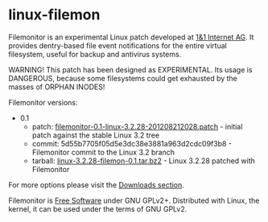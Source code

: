 linux-filemon
=============

Filemonitor is an experimental Linux patch developed at [1&1 Internet AG](http://1und1.de). It provides dentry-based file event notifications for the entire virtual filesystem, useful for backup and antivirus systems.

WARNING! This patch has been designed as EXPERIMENTAL. Its usage is DANGEROUS, because some filesystems could get exhausted by the masses of ORPHAN INODES!

Filemonitor versions:
* 0.1
    * patch: [filemonitor-0.1-linux-3.2.28-201208212028.patch](https://github.com/downloads/1and1/linux-filemon/filemonitor-0.1-linux-3.2.28-201208212028.patch) - initial patch against the stable Linux 3.2 tree
    * commit: 5d55b7705f05d5e3dc38e3881a963d2cdc09f3b8 - Filemonitor commit to the Linux 3.2 branch
    * tarball: [linux-3.2.28-filemon-0.1.tar.bz2](https://github.com/downloads/1and1/linux-filemon/linux-3.2.28-filemon-0.1.tar.bz2) - Linux 3.2.28 patched with Filemonitor

For more options please visit the [Downloads section](https://github.com/1and1/linux-filemon/downloads).

Filemonitor is [Free Software](http://www.gnu.org/philosophy/free-sw.en.html) under GNU GPLv2+. Distributed with Linux, the kernel, it can be used under the terms of GNU GPLv2.
